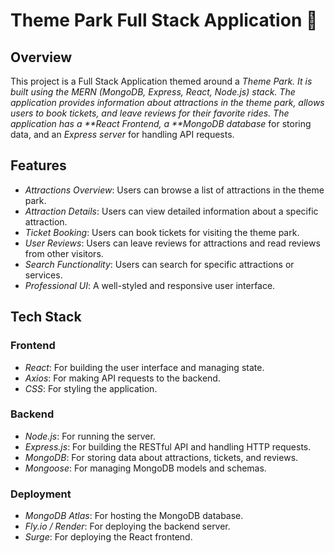 # Theme Park Full Stack Application 🎢

## Overview

This project is a Full Stack Application themed around a _Theme Park. It is built using the MERN (MongoDB, Express, React, Node.js) stack. The application provides information about attractions in the theme park, allows users to book tickets, and leave reviews for their favorite rides. The application has a **React Frontend, a **MongoDB database_ for storing data, and an _Express server_ for handling API requests.

## Features

- _Attractions Overview_: Users can browse a list of attractions in the theme park.
- _Attraction Details_: Users can view detailed information about a specific attraction.
- _Ticket Booking_: Users can book tickets for visiting the theme park.
- _User Reviews_: Users can leave reviews for attractions and read reviews from other visitors.
- _Search Functionality_: Users can search for specific attractions or services.
- _Professional UI_: A well-styled and responsive user interface.

## Tech Stack

### Frontend

- _React_: For building the user interface and managing state.
- _Axios_: For making API requests to the backend.
- _CSS_: For styling the application.

### Backend

- _Node.js_: For running the server.
- _Express.js_: For building the RESTful API and handling HTTP requests.
- _MongoDB_: For storing data about attractions, tickets, and reviews.
- _Mongoose_: For managing MongoDB models and schemas.

### Deployment

- _MongoDB Atlas_: For hosting the MongoDB database.
- _Fly.io / Render_: For deploying the backend server.
- _Surge_: For deploying the React frontend.
